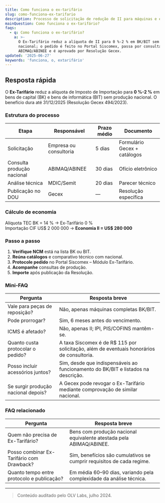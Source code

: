 ```yaml
---
title: Como funciona o ex-tarifário
slug: como-funciona-ex-tarifario
description: Processo de solicitação de redução de II para máquinas e equipamentos.
mainQuestion: Como funciona o ex-tarifário?
faqs:
  - q: Como funciona o ex-tarifário?
    a: >-
      O Ex-Tarifário reduz a alíquota de II para 0 %-2 % em BK/BIT sem similar
      nacional; o pedido é feito no Portal Siscomex, passa por consulta
      ABIMAQ/ABINEE e é aprovado por Resolução Gecex.
updated: '2025-06-27'
keywords: 'funciona, o, extarifário'
---
```


## Resposta rápida

O **Ex-Tarifário** reduz a alíquota de Imposto de Importação para **0 %-2 %** em bens de capital (BK) e bens de informática (BIT) sem produção nacional. O benefício dura até 31/12/2025 (Resolução Gecex 494/2023).

### Estrutura do processo

| Etapa | Responsável | Prazo médio | Documento |
| --- | --- | --- | --- |
| Solicitação | Empresa ou consultoria | 5 dias | Formulário Gecex + catálogos |
| Consulta produção nacional | ABIMAQ/ABINEE | 30 dias | Ofício eletrônico |
| Análise técnica | MDIC/Semit | 20 dias | Parecer técnico |
| Publicação no DOU | Gecex | — | Resolução específica |

### Cálculo de economia

Alíquota TEC BK = 14 % → Ex-Tarifário 0 %  
Importação CIF US$ 2 000 000 → **Economia II = US$ 280 000**

### Passo a passo

1. **Verifique NCM** está na lista BK ou BIT.  
2. **Reúna catálogos** e comparativo técnico com nacional.  
3. **Protocole pedido** no Portal Siscomex – Módulo Ex-Tarifário.  
4. **Acompanhe** consultas de produção.  
5. **Importe** após publicação da Resolução.

### Mini-FAQ

| Pergunta | Resposta breve |
| --- | --- |
| Vale para peças de reposição? | Não, apenas máquinas completas BK/BIT. |
| Pode prorrogar? | Sim, 6 meses antes do vencimento. |
| ICMS é afetado? | Não, apenas II; IPI, PIS/COFINS mantêm-se. |
| Quanto custa protocolar o pedido? | A taxa Siscomex é de R$ 115 por solicitação, além de eventuais honorários de consultoria. |
| Posso incluir acessórios juntos? | Sim, desde que indispensáveis ao funcionamento do BK/BIT e listados na descrição. |
| Se surgir produção nacional depois? | A Gecex pode revogar o Ex-Tarifário mediante comprovação de similar nacional. |

### FAQ relacionado

| Pergunta | Resposta breve |
| --- | --- |
| Quem não precisa de Ex-Tarifário? | Bens com produção nacional equivalente atestada pela ABIMAQ/ABINEE. |
| Posso combinar Ex-Tarifário com Drawback? | Sim, benefícios são cumulativos se cumprir requisitos de cada regime. |
| Quanto tempo entre protocolo e publicação? | Em média 60–90 dias, variando pela complexidade da análise técnica. |

---

> Conteúdo auditado pelo OLV Labs, julho 2024.
